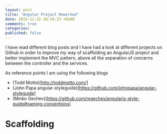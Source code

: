 ```yaml
---
layout: post
title: "Angular Project Reworked"
date: 2015-11-22 18:34:23 +0100
comments: true
categories:
published: false
---
```

I have read different blog posts and I have had a look at different projects on Github in order to improve my way of scaffolding an AngularJS project and better implement the MVC pattern, above all the separation of concerns between the controller and the services.

As reference points I am using the following blogs

  - (Todd Motto)[http://toddmotto.com/]
  - (John Papa angular-styleguide)[https://github.com/johnpapa/angular-styleguide]
  - (Minko Gechev)[https://github.com/mgechev/angularjs-style-guide#naming-conventions]
<!-- more -->

# Scaffolding

